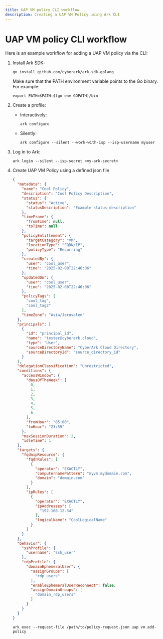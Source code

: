 ```yaml
---
title: UAP VM policy CLI workflow
description: Creating a UAP VM Policy using Ark CLI
---
```


# UAP VM policy CLI workflow
Here is an example workflow for adding a UAP VM policy via the CLI:

1. Install Ark SDK:
   ```shell linenums="0"
   go install github.com/cyberark/ark-sdk-golang
   ```
   Make sure that the PATH environment variable points to the Go binary. For example:
   ```shell linenums="0"
   export PATH=$PATH:$(go env GOPATH)/bin
   ```
1. Create a profile:
    * Interactively:
        ```shell linenums="0"
        ark configure
        ```
    * Silently:
        ```shell linenums="0"
        ark configure --silent --work-with-isp --isp-username myuser
        ```
1. Log in to Ark:
    ```shell linenums="0"
    ark login --silent --isp-secret <my-ark-secret>
    ```
1. Create UAP VM Policy using a defined json file
    ```json
    {
      "metadata": {
        "name": "Cool Policy",
        "description": "Cool Policy Description",
        "status": {
          "status": "Active",
          "statusDescription": "Example status description"
        },
        "timeFrame": {
          "fromTime": null,
          "toTime": null
        },
        "policyEntitlement": {
          "targetCategory": "VM",
          "locationType": "FQDN/IP",
          "policyType": "Recurring"
        },
        "createdBy": {
          "user": "cool_user",
          "time": "2025-02-08T22:46:06"
        },
        "updatedOn": {
          "user": "cool_user",
          "time": "2025-02-08T22:46:06"
        },
        "policyTags": [
          "cool_tag",
          "cool_tag2"
        ],
        "timeZone": "Asia/Jerusalem"
      },
      "principals": [
        {
          "id": "principal_id",
          "name": "tester@cyberark.cloud",
          "type": "User",
          "sourceDirectoryName": "CyberArk Cloud Directory",
          "sourceDirectoryId": "source_directory_id"
        }
      ],
      "delegationClassification": "Unrestricted",
      "conditions": {
        "accessWindow": {
          "daysOfTheWeek": [
            0,
            1,
            2,
            3,
            4,
            5,
            6
          ],
          "fromHour": "05:00",
          "toHour": "23:59"
        },
        "maxSessionDuration": 2,
        "idleTime": 1
      },
      "targets": {
        "fqdnipResource": {
          "fqdnRules": [
            {
              "operator": "EXACTLY",
              "computernamePattern": "myvm.mydomain.com",
              "domain": "domain.com"
            }
          ],
          "ipRules": [
            {
              "operator": "EXACTLY",
              "ipAddresses": [
                "192.168.12.34"
              ],
              "logicalName": "CoolLogicalName"
            }
          ]
        }
      },
      "behavior": {
        "sshProfile": {
          "username": "ssh_user"
        },
        "rdpProfile": {
          "domainEphemeralUser": {
            "assignGroups": [
              "rdp_users"
            ],
            "enableEphemeralUserReconnect": false,
            "assignDomainGroups": [
              "domain_rdp_users"
            ]
          }
        }
      }
    }
    ```

    ```shell
    ark exec --request-file /path/to/policy-request.json uap vm add-policy
    ```
